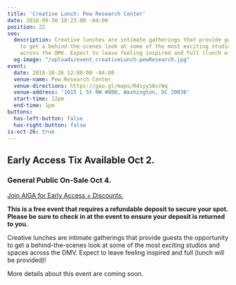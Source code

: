 ```yaml
---
title: 'Creative Lunch: Pew Research Center'
date: 2018-09-30 10:23:00 -04:00
position: 22
seo:
  description: Creative lunches are intimate gatherings that provide guests the opportunity
    to get a behind-the-scenes look at some of the most exciting studios and spaces
    across the DMV. Expect to leave feeling inspired and full (lunch will be provided)!
  og-image: "/uploads/event_creativeLunch-pewResearch.jpg"
event:
  date: 2018-10-26 12:00:00 -04:00
  venue-name: Pew Research Center
  venue-directions: https://goo.gl/maps/R4iyyS8srWq
  venue-address: '1615 L St NW #800, Washington, DC 20036'
  start-time: 12pm
  end-time: 1pm
buttons:
  has-left-button: false
  has-right-button: false
is-oct-26: true
---
```


## Early Access Tix Available Oct 2. 
### General Public On-Sale Oct 4.
[Join AIGA for Early Access + Discounts.](http://dc.aiga.org/membership/membership-rates/)

**This is a free event that requires a refundable deposit to secure your spot. Please be sure to check in at the event to ensure your deposit is returned to you.**


Creative lunches are intimate gatherings that provide guests the opportunity to get a behind-the-scenes look at some of the most exciting studios and spaces across the DMV. Expect to leave feeling inspired and full (lunch will be provided)!

More details about this event are coming soon.
